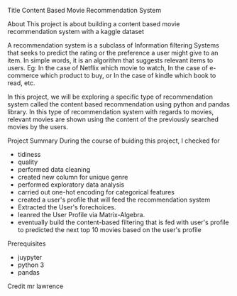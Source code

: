 
Title
Content Based Movie Recommendation System

About
This project is about building a content based movie recommendation system with a kaggle dataset

A recommendation system is a subclass of Information filtering Systems that seeks to predict the rating or the preference a user might give to an item. In simple words, it is an algorithm that suggests relevant items to users. Eg: In the case of Netflix which movie to watch, In the case of e-commerce which product to buy, or In the case of kindle which book to read, etc.

In this project, we will be exploring a specific type of recommendation system called the content based recommendation using python and pandas library. In this type of recommendation system with regards to movies, relevant movies are shown using the content of the previously searched movies by the users. 

Project Summary
During the course of buiding this project, I checked for 
- tidiness 
- quality
- performed data cleaning
- created new column for unique genre
- performed exploratory data analysis
- carried out one-hot encoding for categorical features
- created a user's profile that will feed the recommendation system
- Extracted the User's forechoices.
- leanred the User Profile via Matrix-Algebra.
- eventually build the content-based filtering that is fed with user's profile to predicted the next top 10 movies based on the user's profile

Prerequisites 
- juypyter
- python 3
- pandas 

Credit
mr lawrence 
